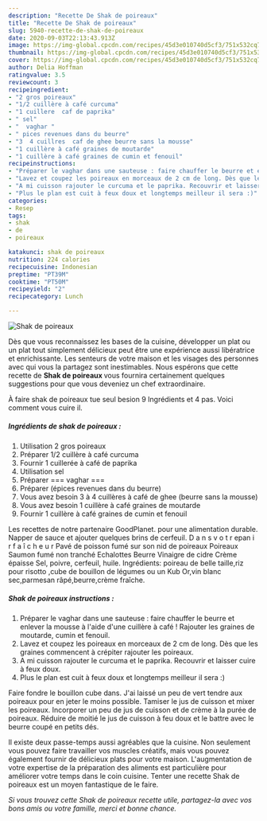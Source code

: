 ```yaml
---
description: "Recette De Shak de poireaux"
title: "Recette De Shak de poireaux"
slug: 5940-recette-de-shak-de-poireaux
date: 2020-09-03T22:13:43.913Z
image: https://img-global.cpcdn.com/recipes/45d3e010740d5cf3/751x532cq70/shak-de-poireaux-photo-principale-de-la-recette.jpg
thumbnail: https://img-global.cpcdn.com/recipes/45d3e010740d5cf3/751x532cq70/shak-de-poireaux-photo-principale-de-la-recette.jpg
cover: https://img-global.cpcdn.com/recipes/45d3e010740d5cf3/751x532cq70/shak-de-poireaux-photo-principale-de-la-recette.jpg
author: Delia Hoffman
ratingvalue: 3.5
reviewcount: 3
recipeingredient:
- "2 gros poireaux"
- "1/2 cuillère à café curcuma"
- "1 cuillere  caf de paprika"
- " sel"
- "  vaghar "
- " pices revenues dans du beurre"
- "3  4 cuillres  caf de ghee beurre sans la mousse"
- "1 cuillère à café graines de moutarde"
- "1 cuillère à café graines de cumin et fenouil"
recipeinstructions:
- "Préparer le vaghar dans une sauteuse : faire chauffer le beurre et enlever la mousse à l&#39;aide d&#39;une cuillère à café ! Rajouter les graines de moutarde, cumin et fenouil."
- "Lavez et coupez les poireaux en morceaux de 2 cm de long. Dès que les graines commencent à crépiter rajouter les poireaux."
- "A mi cuisson rajouter le curcuma et le paprika. Recouvrir et laisser cuire à feux doux."
- "Plus le plan est cuit à feux doux et longtemps meilleur il sera :)"
categories:
- Resep
tags:
- shak
- de
- poireaux

katakunci: shak de poireaux 
nutrition: 224 calories
recipecuisine: Indonesian
preptime: "PT39M"
cooktime: "PT50M"
recipeyield: "2"
recipecategory: Lunch

---
```



![Shak de poireaux](https://img-global.cpcdn.com/recipes/45d3e010740d5cf3/751x532cq70/shak-de-poireaux-photo-principale-de-la-recette.jpg)

Dès que vous reconnaissez les bases de la cuisine, développer un plat ou un plat tout simplement délicieux peut être une expérience aussi libératrice et enrichissante. Les senteurs de votre maison et les visages des personnes avec qui vous la partagez sont inestimables. Nous espérons que cette recette de <strong> Shak de poireaux </strong> vous fournira certainement quelques suggestions pour que vous deveniez un chef extraordinaire.

<!--inarticleads1-->

À faire shak de poireaux tue seul besion 9 Ingrédients et 4 pas. Voici comment vous cuire il.

##### Ingrédients de shak de poireaux :

1. Utilisation 2 gros poireaux
1. Préparer 1/2 cuillère à café curcuma
1. Fournir 1 cuillerée à café de paprika
1. Utilisation  sel
1. Préparer  === vaghar ===
1. Préparer  (épices revenues dans du beurre)
1. Vous avez besoin 3 à 4 cuillères à café de ghee (beurre sans la mousse)
1. Vous avez besoin 1 cuillère à café graines de moutarde
1. Fournir 1 cuillère à café graines de cumin et fenouil


Les recettes de notre partenaire GoodPlanet. pour une alimentation durable. Napper de sauce et ajouter quelques brins de cerfeuil. D a n s v o t r epan i r f a î c h e u r Pavé de poisson fumé sur son nid de poireaux Poireaux Saumon fumé non tranché Echalottes Beurre Vinaigre de cidre Crème épaisse Sel, poivre, cerfeuil, huile. Ingrédients: poireau de belle taille,riz pour risotto ,cube de bouillon de légumes ou un Kub Or,vin blanc sec,parmesan râpé,beurre,crème fraîche. 

<!--inarticleads2-->

##### Shak de poireaux instructions :

1. Préparer le vaghar dans une sauteuse : faire chauffer le beurre et enlever la mousse à l&#39;aide d&#39;une cuillère à café ! Rajouter les graines de moutarde, cumin et fenouil.
1. Lavez et coupez les poireaux en morceaux de 2 cm de long. Dès que les graines commencent à crépiter rajouter les poireaux.
1. A mi cuisson rajouter le curcuma et le paprika. Recouvrir et laisser cuire à feux doux.
1. Plus le plan est cuit à feux doux et longtemps meilleur il sera :)


Faire fondre le bouillon cube dans. J&#39;ai laissé un peu de vert tendre aux poireaux pour en jeter le moins possible. Tamiser le jus de cuisson et mixer les poireaux. Incorporer un peu de jus de cuisson et de crème à la purée de poireaux. Réduire de moitié le jus de cuisson à feu doux et le battre avec le beurre coupé en petits dés. 

<!--inarticleads1-->

<p>
Il existe deux passe-temps aussi agréables que la cuisine. Non seulement vous pouvez faire travailler vos muscles créatifs, mais vous pouvez également fournir de délicieux plats pour votre maison. L'augmentation de votre expertise de la préparation des aliments est particulière pour améliorer votre temps dans le coin cuisine. Tenter une recette Shak de poireaux est un moyen fantastique de le faire.
</p>

<p>
<i>Si vous trouvez cette Shak de poireaux recette utile, partagez-la avec vos bons amis ou votre famille, merci et bonne chance.</i>
</p>
